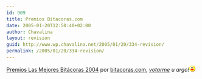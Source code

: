 ```yaml
---
id: 909
title: Premios Bitacoras.com
date: 2005-01-20T12:50:40+02:00
author: Chavalina
layout: revision
guid: http://www.wp.chavalina.net/2005/01/20/334-revision/
permalink: /2005/01/20/334-revision/
---
```

<a href="http://www.bitacoras.com/premios/" target="_blank">Premios Las Mejores Bit&aacute;coras 2004</a> por <a href="http://www.bitacoras.com" target="_blank">bitacoras.com</a>, _<a href="http://www.bitacoras.com/premios/vota.php?num_bit=2090" target="_blank">votarme</a> u argo!_![emo](/imagenes/emoticonos/risa.gif)